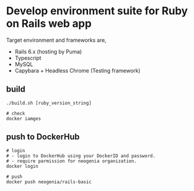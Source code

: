 # Develop environment suite for Ruby on Rails web app

Target environment and frameworks are,
- Rails 6.x (hosting by Puma)
- Typescript
- MySQL
- Capybara + Headless Chrome (Testing framework)

## build

```
./build.sh [ruby_version_string]

# check
docker iamges
```

## push to DockerHub

```
# login
# - login to DockerHub using your DockerID and password.
# - require parmission for neogenia organization.
docker login

# push
docker push neogenia/rails-basic
```
